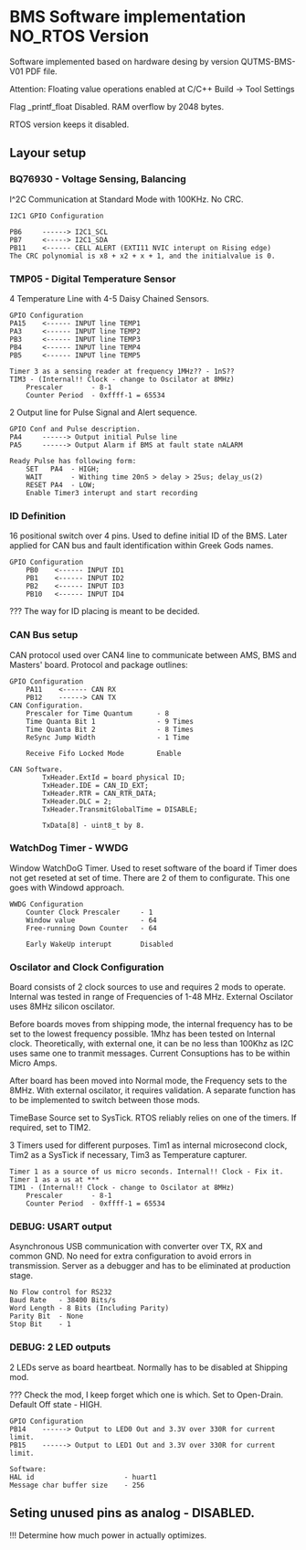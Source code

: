 # BMS Software implementation NO_RTOS Version
Software implemented based on hardware desing by version QUTMS-BMS-V01 PDF file.

Attention: Floating value operations enabled at C/C++ Build -> Tool Settings

Flag _printf_float Disabled. RAM overflow by 2048 bytes.

RTOS version keeps it disabled.

## Layour setup


### BQ76930 - Voltage Sensing, Balancing
I^2C Communication at Standard Mode with 100KHz. No CRC.

    I2C1 GPIO Configuration

    PB6     ------> I2C1_SCL
    PB7     <-----> I2C1_SDA
    PB11    <------ CELL ALERT (EXTI11 NVIC interupt on Rising edge)
    The CRC polynomial is x8 + x2 + x + 1, and the initialvalue is 0.


### TMP05 - Digital Temperature Sensor
4 Temperature Line with 4-5 Daisy Chained Sensors.
    
    GPIO Configuration
    PA15    <------ INPUT line TEMP1 
    PA3     <------ INPUT line TEMP2
    PB3     <------ INPUT line TEMP3
    PB4     <------ INPUT line TEMP4
    PB5     <------ INPUT line TEMP5

    Timer 3 as a sensing reader at frequency 1MHz?? - 1nS??
    TIM3 - (Internal!! Clock - change to Oscilator at 8MHz)
        Prescaler       - 8-1
        Counter Period  - 0xffff-1 = 65534

2 Output line for Pulse Signal and Alert sequence.

    GPIO Conf and Pulse description.
    PA4     ------> Output initial Pulse line
    PA5     ------> Output Alarm if BMS at fault state nALARM

    Ready Pulse has following form:
        SET   PA4  - HIGH;
        WAIT       - Withing time 20nS > delay > 25us; delay_us(2)
        RESET PA4  - LOW;
        Enable Timer3 interupt and start recording

### ID Definition
16 positional switch over 4 pins. Used to define initial ID of the BMS.
Later applied for CAN bus and fault identification within Greek Gods names.

    GPIO Configuration
        PB0    <------ INPUT ID1
        PB1    <------ INPUT ID2
        PB2    <------ INPUT ID3
        PB10   <------ INPUT ID4

??? The way for ID placing is meant to be decided.

### CAN Bus setup
CAN protocol used over CAN4 line to communicate between AMS, BMS and Masters'
board. Protocol and package outlines:

    GPIO Configuration
        PA11    <------ CAN RX
        PB12    ------> CAN TX
    CAN Configuration.
        Prescaler for Time Quantum      - 8
        Time Quanta Bit 1               - 9 Times
        Time Quanta Bit 2               - 8 Times
        ReSync Jump Width               - 1 Time

        Receive Fifo Locked Mode        Enable

    CAN Software.
        	TxHeader.ExtId = board physical ID;
            TxHeader.IDE = CAN_ID_EXT;
            TxHeader.RTR = CAN_RTR_DATA;
            TxHeader.DLC = 2;
            TxHeader.TransmitGlobalTime = DISABLE;

            TxData[8] - uint8_t by 8.

### WatchDog Timer - WWDG
Window WatchDoG Timer. Used to reset software of the board if Timer does not get 
reseted at set of time. There are 2 of them to configurate. This one goes with
Windowd approach.
    
    WWDG Configuration
        Counter Clock Prescaler     - 1
        Window value                - 64
        Free-running Down Counter   - 64

        Early WakeUp interupt       Disabled
### Oscilator and Clock Configuration
Board consists of 2 clock sources to use and requires 2 mods to operate. 
Internal was tested in range of Frequencies of 1-48 MHz. 
External Oscilator uses 8MHz silicon oscilator.

Before boards moves from shipping mode, the internal frequency has to be set to
the lowest frequency possible. 1Mhz has been tested on Internal clock.
Theoretically, with external one, it can be no less than 100Khz as I2C uses
same one to tranmit messages. Current Consuptions has to be within Micro Amps.

After board has been moved into Normal mode, the Frequency sets to the 8MHz.
With external oscilator, it requires validation. A separate function has to be
implemented to switch between those mods.

TimeBase Source set to SysTick. RTOS reliably relies on one of the timers.
If required, set to TIM2.

3 Timers used for different purposes. Tim1 as internal microsecond clock,
Tim2 as a SysTick if necessary, Tim3 as Temperature capturer.

    Timer 1 as a source of us micro seconds. Internal!! Clock - Fix it.
    Timer 1 as a us at ***
    TIM1 - (Internal!! Clock - change to Oscilator at 8MHz)
        Prescaler       - 8-1
        Counter Period  - 0xffff-1 = 65534



### DEBUG: USART output
Asynchronous USB communication with converter over TX, RX and common GND.
No need for extra configuration to avoid errors in transmission.
Server as a debugger and has to be eliminated at production stage.

    No Flow control for RS232
    Baud Rate   - 38400 Bits/s
    Word Length - 8 Bits (Including Parity)
    Parity Bit  - None
    Stop Bit    - 1
### DEBUG: 2 LED outputs
2 LEDs serve as board heartbeat. Normally has to be disabled at Shipping mod.

??? Check the mod, I keep forget which one is which. Set to Open-Drain.
Default Off state - HIGH.

    GPIO Configuration
    PB14    ------> Output to LED0 Out and 3.3V over 330R for current limit.
    PB15    ------> Output to LED1 Out and 3.3V over 330R for current limit.

    Software:
    HAL id                      - huart1
    Message char buffer size    - 256

## Seting unused pins as analog - DISABLED.
!!! Determine how much power in actually optimizes.